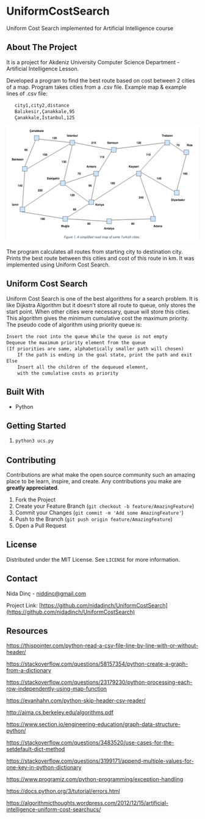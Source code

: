 # UniformCostSearch
Uniform Cost Search implemented for Artificial Intelligence course

## About The Project

It is a project for Akdeniz University Computer Science Department - Artificial Intelligence Lesson. 

Developed a program to find the best route based on cost between 2 cities of a map. Program takes cities from a .csv file. Example map & example lines of .csv file:

       city1,city2,distance
       Balıkesir,Çanakkale,95
       Çanakkale,İstanbul,125

[![Road Map](https://github.com/nidadinch/UniformCostSearch/blob/main/RoadMap.png)](https://github.com/nidadinch/UniformCostSearch/blob/main/RoadMap.png)


The program calculates all routes from starting city to destination city. Prints the best route between this cities and cost of this route in km. It was implemented using Uniform Cost Search.

## Uniform Cost Search

Uniform Cost Search is one of the best algorithms for a search problem. It is like Dijkstra Algorithm but it doesn’t store all route to queue, only stores the start point. When other cities were necessary, queue will store this cities. This algorithm gives the minimum cumulative cost the maximum priority. The pseudo code of algorithm using priority queue is:

    
    Insert the root into the queue While the queue is not empty
    Dequeue the maximum priority element from the queue
    (If priorities are same, alphabetically smaller path will chosen) 
        If the path is ending in the goal state, print the path and exit Else
        Insert all the children of the dequeued element,
        with the cumulative costs as priority
    
 

## Built With 

* Python

## Getting Started 

1. ```sh
   python3 ucs.py

   ```

  
## Contributing

Contributions are what make the open source community such an amazing place to be learn, inspire, and create. Any contributions you make are **greatly appreciated**.

1. Fork the Project
2. Create your Feature Branch (`git checkout -b feature/AmazingFeature`)
3. Commit your Changes (`git commit -m 'Add some AmazingFeature'`)
4. Push to the Branch (`git push origin feature/AmazingFeature`)
5. Open a Pull Request



## License

Distributed under the MIT License. See `LICENSE` for more information.


## Contact

Nida Dinç - niddinc@gmail.com

Project Link: [https://github.com/nidadinch/UniformCostSearch](https://github.com/nidadinch/UniformCostSearch)

## Resources
 
https://thispointer.com/python-read-a-csv-file-line-by-line-with-or-without-header/ 

https://stackoverflow.com/questions/58157354/python-create-a-graph-from-a-dictionary

https://stackoverflow.com/questions/23179230/python-processing-each-row-independently-using-map-function

https://evanhahn.com/python-skip-header-csv-reader/

http://aima.cs.berkeley.edu/algorithms.pdf

https://www.section.io/engineering-education/graph-data-structure-python/

https://stackoverflow.com/questions/3483520/use-cases-for-the-setdefault-dict-method

https://stackoverflow.com/questions/3199171/append-multiple-values-for-one-key-in-python-dictionary

https://www.programiz.com/python-programming/exception-handling

https://docs.python.org/3/tutorial/errors.html

https://algorithmicthoughts.wordpress.com/2012/12/15/artificial-intelligence-uniform-cost-searchucs/